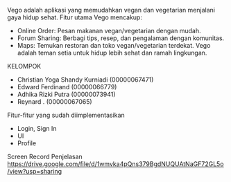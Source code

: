 Vego adalah aplikasi yang memudahkan vegan dan vegetarian menjalani gaya hidup sehat. Fitur utama Vego mencakup:
- Online Order: Pesan makanan vegan/vegetarian dengan mudah.
- Forum Sharing: Berbagi tips, resep, dan pengalaman dengan komunitas.
- Maps: Temukan restoran dan toko vegan/vegetarian terdekat.
Vego adalah teman setia untuk hidup lebih sehat dan ramah lingkungan.

KELOMPOK
- Christian Yoga Shandy Kurniadi (00000067471)
- Edward Ferdinand (00000066779)
- Adhika Rizki Putra (00000073941)
- Reynard . (00000067065)

Fitur-fitur yang sudah diimplementasikan
- Login, Sign In
- UI
- Profile

Screen Record Penjelasan
https://drive.google.com/file/d/1wmvka4pQns379BgdNUQUAtNaGF72GL5o/view?usp=sharing
